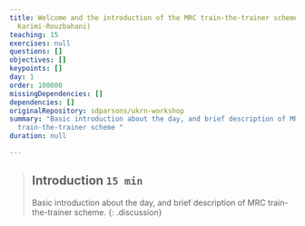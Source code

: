 ```yaml
---
title: Welcome and the introduction of the MRC train-the-trainer scheme (Hamid
  Karimi-Rouzbahani)
teaching: 15
exercises: null
questions: []
objectives: []
keypoints: []
day: 1
order: 100000
missingDependencies: []
dependencies: []
originalRepository: sdparsons/ukrn-workshop
summary: "Basic introduction about the day, and brief description of MRC
  train-the-trainer scheme "
duration: null

---
```

> ## Introduction `15 min`
> Basic introduction about the day, and brief description of MRC train-the-trainer scheme.
{: .discussion}


